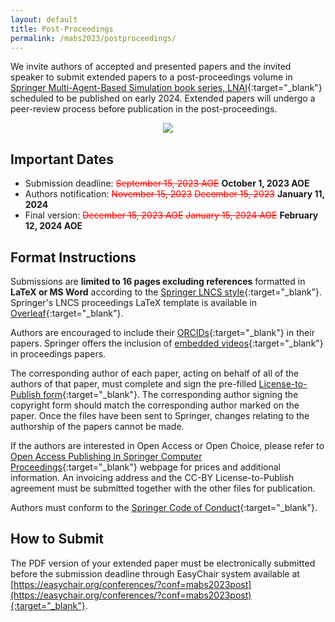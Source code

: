 ```yaml
---
layout: default
title: Post-Proceedings
permalink: /mabs2023/postproceedings/
---
```


We invite authors of accepted and presented papers and the invited speaker to submit extended papers to a post-proceedings volume in [Springer Multi-Agent-Based Simulation book series, LNAI](https://link.springer.com/conference/mabs){:target="_blank"} scheduled to be published on early 2024. Extended papers will undergo a peer-review process before publication in the post-proceedings.

<p align="center">
  <img src="../assets/img/lnai-logo.png" />
</p>

## Important Dates
* Submission deadline: <span style="color:red">~~September 15, 2023 AOE~~</span> **October 1, 2023 AOE**
* Authors notification: <span style="color:red">~~November 15, 2023~~</span> <span style="color:red">~~December 15, 2023~~</span> **January 11, 2024**
* Final version: <span style="color:red">~~December 15, 2023 AOE~~</span> <span style="color:red">~~January 15, 2024 AOE~~</span> **February 12, 2024 AOE**

## Format Instructions
Submissions are **limited to 16 pages excluding references** formatted in **LaTeX or MS Word** according to the [Springer LNCS style](https://www.springer.com/gp/computer-science/lncs/conference-proceedings-guidelines){:target="_blank"}. Springer's LNCS proceedings LaTeX template is available in [Overleaf](https://www.overleaf.com/latex/templates/springer-lecture-notes-in-computer-science/kzwwpvhwnvfj#.WsdHOy5uZpg){:target="_blank"}.

Authors are encouraged to include their [ORCIDs](https://goo.gl/hbsa4D){:target="_blank"} in their papers. Springer offers the inclusion of [embedded videos](http://www.springer.com/gp/computer-science/lncs/embedded-videos/15066970){:target="_blank"} in proceedings papers.

The corresponding author of each paper, acting on behalf of all of the authors of that paper, must complete and sign the pre-filled [License-to-Publish form](../assets/file/MABS2023-PostProceeding-Agreement.docx){:target="_blank"}. The corresponding author signing the copyright form should match the corresponding author marked on the paper. Once the files have been sent to Springer, changes relating to the authorship of the papers cannot be made.

If the authors are interested in Open Access or Open Choice, please refer to [Open Access Publishing in Springer Computer Proceedings](https://www.springer.com/gp/computer-science/lncs/open-access-publishing-in-computer-proceedings){:target="_blank"} webpage for prices and additional information. An invoicing address and the CC-BY License-to-Publish agreement must be submitted together with the other files for publication.

Authors must conform to the [Springer Code of Conduct](https://www.springernature.com/gp/authors/book-authors-code-of-conduct){:target="_blank"}.

## How to Submit
The PDF version of your extended paper must be electronically submitted before the submission deadline through EasyChair system available at [https://easychair.org/conferences/?conf=mabs2023post](https://easychair.org/conferences/?conf=mabs2023post){:target="_blank"}.

<!-- Additionally, a single compressed file (.zip, .tar.gz, or .tgz) must be sent to the Proceedings Chairs using the email [mabs2023post@easychair.org](mailto:mabs2023post@easychair.org){:target="_blank"} by the submission deadline containing:
* a signed Copyright Form (**PDF format**). The pre-filled template can be downloaded [here](../assets/file/MABS2023-PostProceeding-Agreement.docx){:target="_blank"} below.
* the source files of the final version of your paper (**LaTeX or MS Word format**) -->
